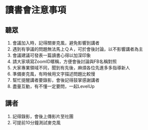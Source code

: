 # 讀書會注意事項

## 聽眾

1. 會議加入時，記得關麥克風，避免影響到講者
2. 遇到有爭議的問題無法馬上ＱＡ，可於會後討論，以不影響講者為主
3. 會議建議可發表一篇讀書心得以加深印象
4. 請大家填寫ZoomID暱稱，方便會後討論與FB名稱對照
5. 大家專業領域不同，聞到有先後，麻煩各位先進多多指導新人
6. 準備麥克風，有時候用文字描述問題比較慢
7. 幫忙提醒講者要錄影，會後記得鼓掌感謝講者
8. 盡量互動，有不懂一定要問，一起LevelUp

## 講者

1. 記得錄影，會後上傳影片至社團
2. 可提前10分鐘測試麥克風
